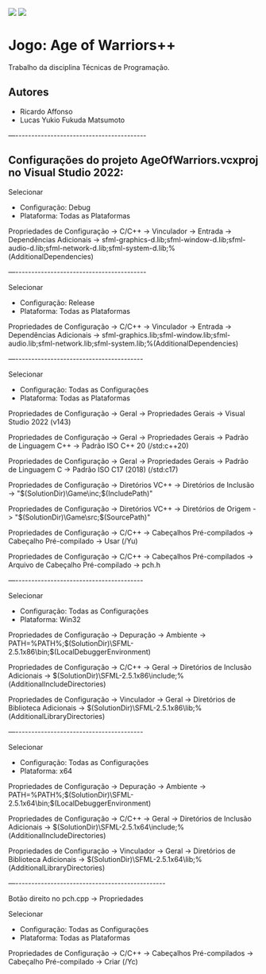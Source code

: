 <img src="https://upload.wikimedia.org/wikipedia/commons/8/86/GPL_v3_Blue_Badge.svg"/>    <img src="https://img.shields.io/badge/C++-00599C?style=flat-square&logo=C%2B%2B&logoColor=white"/>    <img src="https://www.sfml-dev.org/images/logo.png" height="5" />

# Jogo: Age of Warriors++

Trabalho da disciplina Técnicas de Programação.

## Autores

* Ricardo Affonso
* Lucas Yukio Fukuda Matsumoto

—-----------------------------------------

## Configurações do projeto AgeOfWarriors.vcxproj no Visual Studio 2022:

Selecionar

- Configuração: Debug
- Plataforma: Todas as Plataformas


Propriedades de Configuração -> C/C++ -> Vinculador -> Entrada -> Dependências Adicionais -> sfml-graphics-d.lib;sfml-window-d.lib;sfml-audio-d.lib;sfml-network-d.lib;sfml-system-d.lib;%(AdditionalDependencies)

—-----------------------------------------

Selecionar

* Configuração: Release
* Plataforma: Todas as Plataformas

Propriedades de Configuração -> C/C++ -> Vinculador -> Entrada -> Dependências Adicionais -> sfml-graphics.lib;sfml-window.lib;sfml-audio.lib;sfml-network.lib;sfml-system.lib;%(AdditionalDependencies)

—----------------------------------------

Selecionar

- Configuração: Todas as Configurações
- Plataforma: Todas as Plataformas

Propriedades de Configuração -> Geral -> Propriedades Gerais -> Visual Studio 2022 (v143)

Propriedades de Configuração -> Geral -> Propriedades Gerais -> Padrão de Linguagem C++ -> Padrão ISO C++ 20 (/std:c++20)

Propriedades de Configuração -> Geral -> Propriedades Gerais -> Padrão de Linguagem C -> Padrão ISO C17 (2018) (/std:c17)

Propriedades de Configuração -> Diretórios VC++ -> Diretórios de Inclusão -> "$(SolutionDir)\Game\inc;$(IncludePath)"

Propriedades de Configuração -> Diretórios VC++ -> Diretórios de Origem -> "$(SolutionDir)\Game\src;$(SourcePath)"

Propriedades de Configuração -> C/C++ -> Cabeçalhos Pré-compilados -> Cabeçalho Pré-compilado -> Usar (/Yu)

Propriedades de Configuração -> C/C++ -> Cabeçalhos Pré-compilados -> Arquivo de Cabeçalho Pré-compilado -> pch.h

—----------------------------------------

Selecionar

* Configuração: Todas as Configurações
* Plataforma: Win32

Propriedades de Configuração -> Depuração -> Ambiente -> PATH=%PATH%;$(SolutionDir)\SFML-2.5.1x86\bin;$(LocalDebuggerEnvironment)

Propriedades de Configuração -> C/C++ -> Geral -> Diretórios de Inclusão Adicionais -> $(SolutionDir)\SFML-2.5.1x86\include;%(AdditionalIncludeDirectories)

Propriedades de Configuração -> Vinculador -> Geral -> Diretórios de Biblioteca Adicionais -> $(SolutionDir)\SFML-2.5.1x86\lib;%(AdditionalLibraryDirectories)

—----------------------------------------

Selecionar

- Configuração: Todas as Configurações
- Plataforma: x64

Propriedades de Configuração -> Depuração -> Ambiente -> PATH=%PATH%;$(SolutionDir)\SFML-2.5.1x64\bin;$(LocalDebuggerEnvironment)

Propriedades de Configuração -> C/C++ -> Geral -> Diretórios de Inclusão Adicionais -> $(SolutionDir)\SFML-2.5.1x64\include;%(AdditionalIncludeDirectories)

Propriedades de Configuração -> Vinculador -> Geral -> Diretórios de Biblioteca Adicionais -> $(SolutionDir)\SFML-2.5.1x64\lib;%(AdditionalLibraryDirectories)

—-----------------------------------------------

Botão direito no pch.cpp -> Propriedades

Selecionar

* Configuração: Todas as Configurações
* Plataforma: Todas as Plataformas

Propriedades de Configuração -> C/C++ -> Cabeçalhos Pré-compilados -> Cabeçalho Pré-compilado -> Criar (/Yc)
